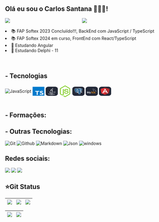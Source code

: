 ## Olá eu sou o Carlos Santana 🧑🏻‍💻! 
![](https://komarev.com/ghpvc/?username=carloslsantana87&style=for-the-badge&abbreviated=true&color=yellow)
<img align="right" src="https://eduardo-kropniczki.up.railway.app/dektup.svg" width="250"/>
<br>
<li> 📚 FAP Softex 2023 Concluiído!!!, BackEnd com JavaScript / TypeScript</li>
<li> 📚 FAP Softex 2024 em curso, FrontEnd com React/TypeScript </li>
<li> 🌱 Estudando Angular</li>
<li> 🌱 Estudando Delphi - 11</li>
<br>
<br>


## - Tecnologias

<div style="text-align: left;">
    <img style="vertical-align: middle;" height="30" width="40" alt="JavaScript" src="https://cdn.jsdelivr.net/gh/devicons/devicon/icons/javascript/javascript-original.svg">
    <img style="vertical-align: middle;" height="30" width="40" alt="TypeScript" src="https://raw.githubusercontent.com/devicons/devicon/master/icons/typescript/typescript-plain.svg">
    <img style="vertical-align: middle;" height="30" width="40" alt="Java" src="https://raw.githubusercontent.com/tandpfun/skill-icons/main/icons/Java-Dark.svg">
    <img style="vertical-align: middle;" height="40" width="40" alt="Node.js" src="https://raw.githubusercontent.com/alexklenio/alexklenio/61a8caa505016216a5698dfefe42a20ea5285efd/NODE.svg">
    <img style="vertical-align: middle;" height="30" width="40" alt="PostgreSQL" src="https://raw.githubusercontent.com/tandpfun/skill-icons/main/icons/PostgreSQL-Dark.svg">
    <img style="vertical-align: middle;" height="30" width="40" alt="MySQL" src="https://raw.githubusercontent.com/tandpfun/skill-icons/main/icons/MySQL-Dark.svg"> 
    <img style="vertical-align: middle;" height="30" width="40" alt="Angular" src="https://raw.githubusercontent.com/tandpfun/skill-icons/main/icons/Angular-Dark.svg">
</div>
<br>




## - Formações:

## - Outras Tecnologias:
![Git](https://img.shields.io/badge/git%20-%23F05033.svg?&style=for-the-badge&logo=git&logoColor=white) 
![Github](https://img.shields.io/badge/github%20-%23121011.svg?&style=for-the-badge&logo=github&logoColor=white) 
![Markdown](https://img.shields.io/badge/Markdown-000000?style=for-the-badge&logo=markdown&logoColor=white) ![Json](https://img.shields.io/badge/json-5E5C5C?style=for-the-badge&logo=json&logoColor=white)
![windows](https://img.shields.io/badge/Windows-0078D6?style=for-the-badge&logo=windows&logoColor=white)

 ## Redes sociais:
<div align="left"> 
  <a href="https://br.linkedin.com/in/carlos-santana-8163621a0" target="_blank"><img src="https://img.shields.io/badge/-LinkedIn-%230077B5?style=for-the-badge&logo=linkedin&logoColor=white"></a>
  <a href = "mailto:alexlopes.see@gmail.com" target="_blank"><img src="https://img.shields.io/badge/-Gmail-%23333?style=for-the-badge&logo=gmail&logoColor=white"></a>
  <a href="https://instagram.com/lopes.1986" target="_blank"><img src="https://img.shields.io/badge/-Instagram-%23E4405F?style=for-the-badge&logo=instagram&logoColor=white"></a>
</div>


## ⭐Git Status
| ![](http://github-profile-summary-cards.vercel.app/api/cards/stats?username=carloslsantana87&theme=blueberry) | ![](http://github-profile-summary-cards.vercel.app/api/cards/repos-per-language?username=carloslsantana87&theme=blueberry) | ![](http://github-profile-summary-cards.vercel.app/api/cards/most-commit-language?username=carloslsantana87&theme=blueberry) |
| :-: | :-: | :-: |

|![](http://github-profile-summary-cards.vercel.app/api/cards/productive-time?username=carloslsantana87&theme=blueberry&utcOffset=8) |![](http://github-profile-summary-cards.vercel.app/api/cards/profile-details?username=carloslsantana87&theme=blueberry)| 
| :-: | :-: |
